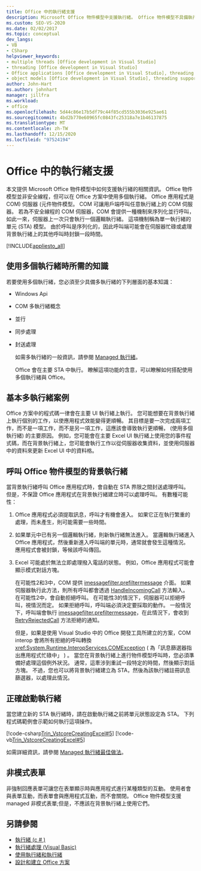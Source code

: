 ```yaml
---
title: Office 中的執行緒支援
description: Microsoft Office 物件模型中支援執行緒。 Office 物件模型不具備執行緒安全，但可以在 Office 方案中使用多個執行緒。
ms.custom: SEO-VS-2020
ms.date: 02/02/2017
ms.topic: conceptual
dev_langs:
- VB
- CSharp
helpviewer_keywords:
- multiple threads [Office development in Visual Studio]
- threading [Office development in Visual Studio]
- Office applications [Office development in Visual Studio], threading support
- object models [Office development in Visual Studio], threading support
author: John-Hart
ms.author: johnhart
manager: jillfra
ms.workload:
- office
ms.openlocfilehash: 5d44c86e17b5df79c44f85cd555b3036e925ae61
ms.sourcegitcommit: 4bd2b770e60965fc0843fc25318a7e1b46137875
ms.translationtype: MT
ms.contentlocale: zh-TW
ms.lasthandoff: 12/15/2020
ms.locfileid: "97524194"
---
```

# <a name="threading-support-in-office"></a>Office 中的執行緒支援
  本文提供 Microsoft Office 物件模型中如何支援執行緒的相關資訊。 Office 物件模型並非安全線程，但可以在 Office 方案中使用多個執行緒。 Office 應用程式是 COM) 伺服器 (元件物件模型。 COM 可讓用戶端呼叫任意執行緒上的 COM 伺服器。 若為不安全線程的 COM 伺服器，COM 會提供一種機制來序列化並行呼叫，如此一來，伺服器上一次只會執行一個邏輯執行緒。 這項機制稱為單一執行緒的單元 (STA) 模型。 由於呼叫是序列化的，因此呼叫端可能會在伺服器忙碌或處理背景執行緒上的其他呼叫時封鎖一段時間。

 [!INCLUDE[appliesto_all](../vsto/includes/appliesto-all-md.md)]

## <a name="knowledge-required-when-using-multiple-threads"></a>使用多個執行緒時所需的知識
 若要使用多個執行緒，您必須至少具備多執行緒的下列層面的基本知識：

- Windows Api

- COM 多執行緒概念

- 並行

- 同步處理

- 封送處理

  如需多執行緒的一般資訊，請參閱 [Managed 執行緒](/dotnet/standard/threading/)。

  Office 會在主要 STA 中執行。 瞭解這項功能的含意，可以瞭解如何搭配使用多個執行緒與 Office。

## <a name="basic-multithreading-scenario"></a>基本多執行緒案例
 Office 方案中的程式碼一律會在主要 UI 執行緒上執行。 您可能想要在背景執行緒上執行個別的工作，以使應用程式效能變得更順暢。 其目標是要一次完成兩項工作，而不是一項工作，而不是另一項工作，這應該會導致執行更順暢， (使用多個執行緒) 的主要原因。 例如，您可能會在主要 Excel UI 執行緒上使用您的事件程式碼，而在背景執行緒上，您可能會執行工作以從伺服器收集資料，並使用伺服器中的資料來更新 Excel UI 中的資料格。

## <a name="background-threads-that-call-into-the-office-object-model"></a>呼叫 Office 物件模型的背景執行緒
 當背景執行緒呼叫 Office 應用程式時，會自動在 STA 界限之間封送處理呼叫。 但是，不保證 Office 應用程式在背景執行緒建立時可以處理呼叫。 有數種可能性：

1. Office 應用程式必須提取訊息，呼叫才有機會進入。 如果它正在執行繁重的處理，而未產生，則可能需要一些時間。

2. 如果單元中已有另一個邏輯執行緒，則新執行緒無法進入。 當邏輯執行緒進入 Office 應用程式，然後重新進入呼叫端的單元時，通常就會發生這種情況。 應用程式會被封鎖，等候該呼叫傳回。

3. Excel 可能處於無法立即處理撥入電話的狀態。 例如，Office 應用程式可能會顯示模式對話方塊。

   在可能性2和3中，COM 提供 [imessagefilter.prefiltermessage](/windows/desktop/api/objidl/nn-objidl-imessagefilter) 介面。 如果伺服器執行此方法，則所有呼叫都會透過 [HandleIncomingCall](/windows/desktop/api/objidl/nf-objidl-imessagefilter-handleincomingcall) 方法輸入。 在可能性2中，會自動拒絕呼叫。 在可能性3的情況下，伺服器可以拒絕呼叫，視情況而定。 如果拒絕呼叫，呼叫端必須決定要採取的動作。 一般情況下，呼叫端會執行 [imessagefilter.prefiltermessage](/windows/desktop/api/objidl/nn-objidl-imessagefilter)，在此情況下，會收到 [RetryRejectedCall](/windows/desktop/api/objidl/nf-objidl-imessagefilter-retryrejectedcall) 方法拒絕的通知。

   但是，如果是使用 Visual Studio 中的 Office 開發工具所建立的方案，COM interop 會將所有拒絕的呼叫轉換 <xref:System.Runtime.InteropServices.COMException> ( 為「訊息篩選器指出應用程式忙碌中」 ) 。 當您在背景執行緒上進行物件模型呼叫時，您必須準備好處理這個例外狀況。 通常，這牽涉到重試一段特定的時間，然後顯示對話方塊。 不過，您也可以將背景執行緒建立為 STA，然後為該執行緒註冊訊息篩選器，以處理此情況。

## <a name="start-the-thread-correctly"></a>正確啟動執行緒
 當您建立新的 STA 執行緒時，請在啟動執行緒之前將單元狀態設定為 STA。 下列程式碼範例會示範如何執行這項操作。

 [!code-csharp[Trin_VstcoreCreatingExcel#5](../vsto/codesnippet/CSharp/Trin_VstcoreCreatingExcelCS/ThisWorkbook.cs#5)]
 [!code-vb[Trin_VstcoreCreatingExcel#5](../vsto/codesnippet/VisualBasic/Trin_VstcoreCreatingExcelVB/ThisWorkbook.vb#5)]

 如需詳細資訊，請參閱 [Managed 執行緒最佳做法](/dotnet/standard/threading/managed-threading-best-practices)。

## <a name="modeless-forms"></a>非模式表單
 非強制回應表單可讓您在表單顯示時與應用程式進行某種類型的互動。 使用者會與表單互動，而表單會與應用程式互動，而不會關閉。 Office 物件模型支援 managed 非模式表單;但是，不應該在背景執行緒上使用它們。

## <a name="see-also"></a>另請參閱
- [執行緒 (c # ) ](/dotnet/csharp/programming-guide/concepts/threading/index)
- [執行緒處理 (Visual Basic)](/dotnet/visual-basic/programming-guide/concepts/threading/index)
- [使用執行緒和執行緒](/dotnet/standard/threading/using-threads-and-threading)
- [設計和建立 Office 方案](../vsto/designing-and-creating-office-solutions.md)
